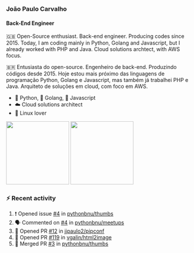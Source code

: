 ### João Paulo Carvalho
#### Back-End Engineer

🇬🇧 Open-Source enthusiast. Back-end engineer. Producing codes since 2015. Today, I am coding mainly in Python, Golang and Javascript, but I already worked with PHP and Java. Cloud solutions archtect, with AWS focus.

🇧🇷 Entusiasta do open-source. Engenheiro de back-end. Produzindo códigos desde 2015. Hoje estou mais próximo das linguagens de programação Python, Golang e Javascript, mas também já trabalhei PHP e Java. Arquiteto de soluções em cloud, com foco em AWS.
 
- 🐍 Python, 🐹 Golang, 🍺 Javascript
- ☁️ Cloud solutions architect
- 🐧 Linux lover

<span>
   <img height="170vw" src="https://github-readme-stats.vercel.app/api?username=jjpaulo2&count_private=true&show_icons=true&theme=dark&&include_all_commits=true"/>
   <img height="170vw" src="https://github-readme-stats-eight-theta.vercel.app/api/top-langs/?username=jjpaulo2&hide=html,css,javascript&layout=compact&langs_count=8&theme=dark"/>
</span>


### ⚡ Recent activity

<!--START_SECTION:activity-->
1. ❗ Opened issue [#4](https://github.com/pythonbnu/thumbs/issues/4) in [pythonbnu/thumbs](https://github.com/pythonbnu/thumbs)
2. 🗣 Commented on [#4](https://github.com/pythonbnu/meetups/issues/4#issuecomment-1648807468) in [pythonbnu/meetups](https://github.com/pythonbnu/meetups)
3. 💪 Opened PR [#12](https://github.com/jjpaulo2/pipconf/pull/12) in [jjpaulo2/pipconf](https://github.com/jjpaulo2/pipconf)
4. 💪 Opened PR [#119](https://github.com/vgalin/html2image/pull/119) in [vgalin/html2image](https://github.com/vgalin/html2image)
5. 🎉 Merged PR [#3](https://github.com/pythonbnu/thumbs/pull/3) in [pythonbnu/thumbs](https://github.com/pythonbnu/thumbs)
<!--END_SECTION:activity-->

